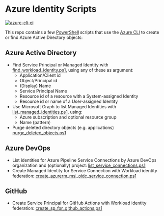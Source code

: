 # Azure Identity Scripts

[![azure-cli-ci](https://github.com/geekzter/azure-active-directory-scripts/actions/workflows/ci.yml/badge.svg)](https://github.com/geekzter/azure-active-directory-scripts/actions/workflows/ci.yml)

This repo contains a few [PowerShell](https://github.com/PowerShell/PowerShell) scripts that use the [Azure CLI](https://github.com/Azure/azure-cli) to create or find Azure Active Directory objects:

## Azure Active Directory

- Find Service Principal or Managed Identity with [find_workload_identity.ps1](scripts/find_workload_identity.ps1), using any of these as argument:
  - Application/Client id
  - Object/Principal id
  - (Display) Name
  - Service Principal Name
  - Resource id of a resource with a System-assigned Identity
  - Resource id or name of a User-assigned Identity
- Use Microsoft Graph to list Managed Identities with [list_managed_identities.ps1](scripts/list_managed_identities.ps1), using:
  - Azure subscription and optional resource group
  - Name (pattern)
- Purge deleted directory objects (e.g. applications) [purge_deleted_objects.ps1](scripts/purge_deleted_objects.ps1)

## Azure DevOps

- List identities for Azure Pipeline Service Connections by Azure DevOps organization and (optionally) project: [list_service_connections.ps1](scripts/list_service_connections.ps1)
- Create Managed Identity for Service Connection with Workload identity federation: [create_azurerm_msi_oidc_service_connection.ps1](scripts/azure-devops/create_azurerm_msi_oidc_service_connection.ps1)   

## GitHub

- Create Service Principal for GitHub Actions with Workload identity federation: [create_sp_for_github_actions.ps1](scripts/github/github-actions.md)   
